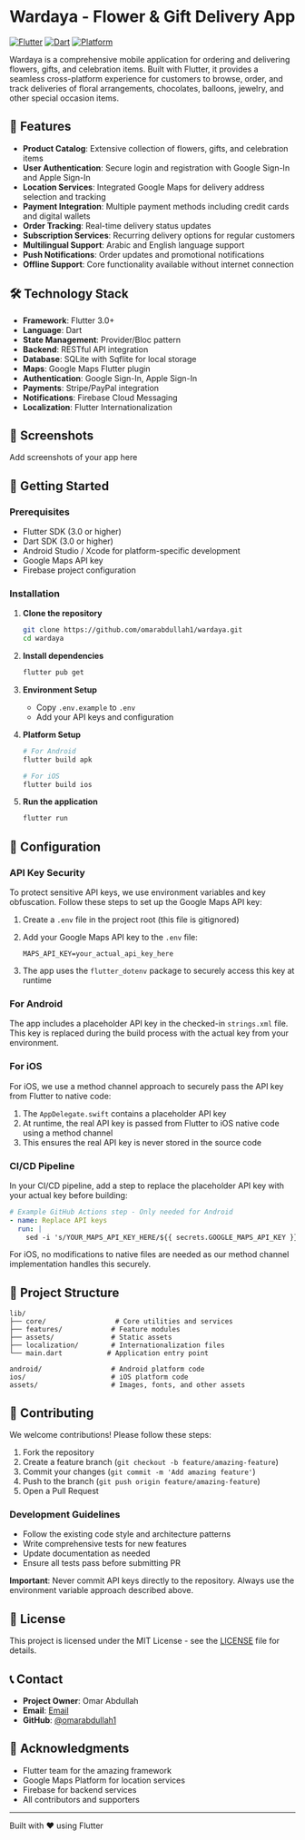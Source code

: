# Wardaya - Flower & Gift Delivery App

[![Flutter](https://img.shields.io/badge/Flutter-3.0+-02569B?style=for-the-badge&logo=flutter)](https://flutter.dev/)
[![Dart](https://img.shields.io/badge/Dart-3.0+-0175C2?style=for-the-badge&logo=dart)](https://dart.dev/)
[![Platform](https://img.shields.io/badge/Platform-Android%20%7C%20iOS-25D366?style=for-the-badge&logo=apple)](https://flutter.dev/)

Wardaya is a comprehensive mobile application for ordering and delivering flowers, gifts, and celebration items. Built with Flutter, it provides a seamless cross-platform experience for customers to browse, order, and track deliveries of floral arrangements, chocolates, balloons, jewelry, and other special occasion items.

## 🌟 Features

- **Product Catalog**: Extensive collection of flowers, gifts, and celebration items
- **User Authentication**: Secure login and registration with Google Sign-In and Apple Sign-In
- **Location Services**: Integrated Google Maps for delivery address selection and tracking
- **Payment Integration**: Multiple payment methods including credit cards and digital wallets
- **Order Tracking**: Real-time delivery status updates
- **Subscription Services**: Recurring delivery options for regular customers
- **Multilingual Support**: Arabic and English language support
- **Push Notifications**: Order updates and promotional notifications
- **Offline Support**: Core functionality available without internet connection

## 🛠️ Technology Stack

- **Framework**: Flutter 3.0+
- **Language**: Dart
- **State Management**: Provider/Bloc pattern
- **Backend**: RESTful API integration
- **Database**: SQLite with Sqflite for local storage
- **Maps**: Google Maps Flutter plugin
- **Authentication**: Google Sign-In, Apple Sign-In
- **Payments**: Stripe/PayPal integration
- **Notifications**: Firebase Cloud Messaging
- **Localization**: Flutter Internationalization

## 📱 Screenshots

Add screenshots of your app here

## 🚀 Getting Started

### Prerequisites

- Flutter SDK (3.0 or higher)
- Dart SDK (3.0 or higher)
- Android Studio / Xcode for platform-specific development
- Google Maps API key
- Firebase project configuration

### Installation

1. **Clone the repository**

   ```bash
   git clone https://github.com/omarabdullah1/wardaya.git
   cd wardaya
   ```

2. **Install dependencies**

   ```bash
   flutter pub get
   ```

3. **Environment Setup**
   - Copy `.env.example` to `.env`
   - Add your API keys and configuration

4. **Platform Setup**

   ```bash
   # For Android
   flutter build apk

   # For iOS
   flutter build ios
   ```

5. **Run the application**

   ```bash
   flutter run
   ```

## 🔧 Configuration

### API Key Security

To protect sensitive API keys, we use environment variables and key obfuscation. Follow these steps to set up the Google Maps API key:

1. Create a `.env` file in the project root (this file is gitignored)
2. Add your Google Maps API key to the `.env` file:

   ```env
   MAPS_API_KEY=your_actual_api_key_here
   ```

3. The app uses the `flutter_dotenv` package to securely access this key at runtime

### For Android

The app includes a placeholder API key in the checked-in `strings.xml` file. This key is replaced during the build process with the actual key from your environment.

### For iOS

For iOS, we use a method channel approach to securely pass the API key from Flutter to native code:

1. The `AppDelegate.swift` contains a placeholder API key
2. At runtime, the real API key is passed from Flutter to iOS native code using a method channel
3. This ensures the real API key is never stored in the source code

### CI/CD Pipeline

In your CI/CD pipeline, add a step to replace the placeholder API key with your actual key before building:

```yaml
# Example GitHub Actions step - Only needed for Android
- name: Replace API keys
  run: |
    sed -i 's/YOUR_MAPS_API_KEY_HERE/${{ secrets.GOOGLE_MAPS_API_KEY }}/g' android/app/src/main/res/values/strings.xml
```

For iOS, no modifications to native files are needed as our method channel implementation handles this securely.

## 📁 Project Structure

```
lib/
├── core/                 # Core utilities and services
├── features/            # Feature modules
├── assets/              # Static assets
├── localization/        # Internationalization files
└── main.dart           # Application entry point

android/                 # Android platform code
ios/                     # iOS platform code
assets/                  # Images, fonts, and other assets
```

## 🤝 Contributing

We welcome contributions! Please follow these steps:

1. Fork the repository
2. Create a feature branch (`git checkout -b feature/amazing-feature`)
3. Commit your changes (`git commit -m 'Add amazing feature'`)
4. Push to the branch (`git push origin feature/amazing-feature`)
5. Open a Pull Request

### Development Guidelines

- Follow the existing code style and architecture patterns
- Write comprehensive tests for new features
- Update documentation as needed
- Ensure all tests pass before submitting PR

**Important**: Never commit API keys directly to the repository. Always use the environment variable approach described above.

## 📄 License

This project is licensed under the MIT License - see the [LICENSE](LICENSE) file for details.

## 📞 Contact

- **Project Owner**: Omar Abdullah
- **Email**: [Email](mailto:omar.abdullah9825@gmail.com)
- **GitHub**: [@omarabdullah1](https://github.com/omarabdullah1)

## 🙏 Acknowledgments

- Flutter team for the amazing framework
- Google Maps Platform for location services
- Firebase for backend services
- All contributors and supporters

---

Built with ❤️ using Flutter
